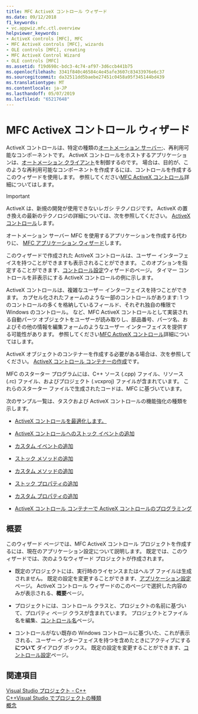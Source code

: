```yaml
---
title: MFC ActiveX コントロール ウィザード
ms.date: 09/12/2018
f1_keywords:
- vc.appwiz.mfc.ctl.overview
helpviewer_keywords:
- ActiveX controls [MFC], MFC
- MFC ActiveX controls [MFC], wizards
- OLE controls [MFC], creating
- MFC ActiveX Control Wizard
- OLE controls [MFC]
ms.assetid: f19d698c-bdc3-4c74-af97-3d6ccb441b75
ms.openlocfilehash: 3341f840c46584c4e45afe3607c83433976e6c37
ms.sourcegitcommit: da32511dd5baebe27451c0458a95f345144bd439
ms.translationtype: MT
ms.contentlocale: ja-JP
ms.lasthandoff: 05/07/2019
ms.locfileid: "65217648"
---
```

# <a name="mfc-activex-control-wizard"></a>MFC ActiveX コントロール ウィザード

ActiveX コントロールは、特定の種類の[オートメーション サーバー](../../mfc/automation-servers.md);、再利用可能なコンポーネントです。 ActiveX コントロールをホストするアプリケーションは、[オートメーション クライアント](../../mfc/automation-clients.md)を制御するのです。 場合は、目的が、このような再利用可能なコンポーネントを作成するには、コントロールを作成するこのウィザードを使用します。 参照してください[MFC ActiveX コントロール](../../mfc/mfc-activex-controls.md)詳細についてはします。

>[!IMPORTANT]
> ActiveX は、新規の開発が使用できないレガシ テクノロジです。 ActiveX の置き換えの最新のテクノロジの詳細については、次を参照してください。 [ActiveX コントロール](../activex-controls.md)します。

オートメーション サーバー MFC を使用するアプリケーションを作成する代わりに、 [MFC アプリケーション ウィザード](../../mfc/reference/mfc-application-wizard.md)します。

このウィザードで作成された ActiveX コントロールは、ユーザー インターフェイスを持つことができますも表示されることができます。 このオプションを指定することができます、[コントロール設定](../../mfc/reference/control-settings-mfc-activex-control-wizard.md)ウィザードのページ。 タイマー コントロールを非表示にする ActiveX コントロールの例に示します。

ActiveX コントロールは、複雑なユーザー インターフェイスを持つことができます。 カプセル化されたフォームのような一部のコントロールがあります: 1 つのコントロールの多くを格納しているフィールド、それぞれ独自の権限で Windows のコントロール。 など、MFC ActiveX コントロールとして実装される自動パーツ オブジェクトをユーザーが読み取りし、部品番号、パーツ名、およびその他の情報を編集フォームのようなユーザー インターフェイスを提供する可能性があります。 参照してください[MFC ActiveX コントロール](../../mfc/mfc-activex-controls.md)詳細についてはします。

ActiveX オブジェクトのコンテナーを作成する必要がある場合は、次を参照してください。 [ActiveX コントロール コンテナーの作成](../../mfc/reference/creating-an-mfc-activex-control-container.md)です。

MFC のスターター プログラムには、C++ ソース (.cpp) ファイル、リソース (.rc) ファイル、およびプロジェクト (.vcxproj) ファイルが含まれています。 これらのスターター ファイルで生成されたコードは、MFC に基づいています。

次のサンプル一覧は、タスクおよび ActiveX コントロールの機能強化の種類を示します。

- [ActiveX コントロールを最適化します。](../../mfc/mfc-activex-controls-optimization.md)

- [ActiveX コントロールへのストック イベントの追加](../../mfc/mfc-activex-controls-adding-stock-events-to-an-activex-control.md)

- [カスタム イベントの追加](../../mfc/mfc-activex-controls-adding-custom-events.md)

- [ストック メソッドの追加](../../mfc/mfc-activex-controls-adding-stock-methods.md)

- [カスタム メソッドの追加](../../mfc/mfc-activex-controls-adding-custom-methods.md)

- [ストック プロパティの追加](../../mfc/mfc-activex-controls-adding-stock-properties.md)

- [カスタム プロパティの追加](../../mfc/mfc-activex-controls-adding-custom-properties.md)

- [ActiveX コントロール コンテナーで ActiveX コントロールのプログラミング](../../mfc/programming-activex-controls-in-a-activex-control-container.md)

## <a name="overview"></a>概要

このウィザード ページでは、MFC ActiveX コントロール プロジェクトを作成するには、現在のアプリケーション設定について説明します。 既定では、このウィザードでは、次のようなウィザード プロジェクトが作成されます。

- 既定のプロジェクトには、実行時のライセンスまたはヘルプ ファイルは生成されません。 既定の設定を変更することができます、[アプリケーション設定](../../mfc/reference/application-settings-mfc-activex-control-wizard.md)ページ。 ActiveX コントロール ウィザードのこのページで選択した内容のみが表示される、**概要**ページ。

- プロジェクトには、コントロール クラスと、プロジェクトの名前に基づいて、プロパティ ページ クラスが含まれています。 プロジェクトとファイル名を編集、[コントロール名](../../mfc/reference/control-names-mfc-activex-control-wizard.md)ページ。

- コントロールがない既存の Windows コントロールに基づいた、これが表示される、ユーザー インターフェイスを持つを含めたときにアクティブにする**について** ダイアログ ボックス。 既定の設定を変更することができます、[コントロール設定](../../mfc/reference/control-settings-mfc-activex-control-wizard.md)ページ。

## <a name="see-also"></a>関連項目

[Visual Studio プロジェクト - C++](../../build/creating-and-managing-visual-cpp-projects.md)<br/>
[C++Visual Studio でプロジェクトの種類](../../build/reference/visual-cpp-project-types.md)<br/>
[概念](../../atl/active-template-library-atl-concepts.md)

